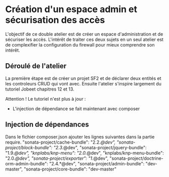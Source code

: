 Création d'un espace admin et sécurisation des accès
====================================================

L'objectif de ce double atelier est de créer un espace d'administration et de sécuriser les accès.
L'intérêt de traiter ces deux sujets en un seul atelier est de complexifier la configuration du firewall pour mieux comprendre son intérêt.

Déroulé de l'atelier
--------------------

La première étape est de créer un projet SF2 et de déclarer deux entités et les controleurs CRUD qui vont avec.
Ensuite l'atelier s'inspire largement du tutoriel Jobeet chapitres 12 et 13.

Attention !
Le tutoriel n'est plus à jour :
- L'injection de dépendance se fait maintenant avec composer

Injection de dépendances
------------------------
Dans le fichier composer.json ajouter les lignes suivantes dans la partie require.
        "sonata-project/cache-bundle": "2.2.*@dev",
        "sonata-project/block-bundle": "2.3.*@dev",
        "sonata-project/jquery-bundle": "1.9.*@dev",
        "knplabs/knp-menu": "2.0.*@dev",
        "knplabs/knp-menu-bundle": "2.0.*@dev",
        "sonata-project/exporter": "1.*@dev",
        "sonata-project/doctrine-orm-admin-bundle": "2.4.*@dev",
        "sonata-project/admin-bundle": "dev-master",
        "sonata-project/core-bundle": "dev-master"
